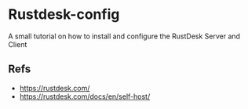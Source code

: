 # Rustdesk-config
A small tutorial on how to install and configure the RustDesk Server and Client

## Refs
- https://rustdesk.com/
- https://rustdesk.com/docs/en/self-host/
